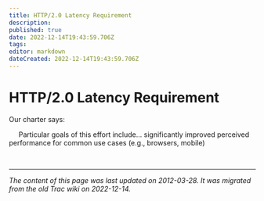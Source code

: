 ```yaml
---
title: HTTP/2.0 Latency Requirement
description: 
published: true
date: 2022-12-14T19:43:59.706Z
tags: 
editor: markdown
dateCreated: 2022-12-14T19:43:59.706Z
---
```


# HTTP/2.0 Latency Requirement

Our charter says:

&nbsp;&nbsp;&nbsp;&nbsp; Particular goals of this effort include... significantly improved perceived performance for common use cases (e.g., browsers, mobile)



&nbsp;
&nbsp;
&nbsp;
&nbsp;

---

*The content of this page was last updated on 2012-03-28. It was migrated from the old Trac wiki on 2022-12-14.*
